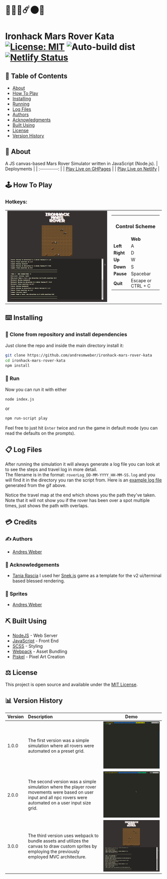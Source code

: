 # 🌌🚀🤖☄️🌑🌌 

# Ironhack Mars Rover Kata [![License: MIT](https://img.shields.io/badge/License-MIT-blue.svg)](https://opensource.org/licenses/MIT) ![Auto-build dist](https://github.com/AndresMWeber/ironhack-mars-rover-kata/workflows/Auto-build%20dist/badge.svg) [![Netlify Status](https://api.netlify.com/api/v1/badges/ddf947f8-202e-4b57-a02b-c95fbc0cc416/deploy-status)](https://app.netlify.com/sites/mars-rover-kata/deploys)


## 📝 Table of Contents

- [About](#about)
- [How To Play](#howto)
- [Installing](#installing)
- [Running](#running)
- [Log Files](#log_files)
- [Authors](#authors)
- [Acknowledgments](#acknowledgements)
- [Built Using](#built_using)
- [License](#license)
- [Version History](#history)

## 🧐 About <a name = "about"></a>

A JS canvas-based Mars Rover Simulator written in JavaScript (Node.js).
| Deployments |
| :---------: |
| [Play Live on GHPages](https://andresmweber.github.io/ironhack-mars-rover-kata/) |
| [Play Live on Netlify](https://mars-rover-kata.netlify.app/) |

## 🕹️ How To Play  <a name = "howto"></a>
### Hotkeys:

<div align="center">
    <table>
        <tr width="100%">
          <td>
              <img src="media/demo_v3.gif" alt="Mars Rover Demo Gif" />
          </td>
          <td valign="top">
            <table >
                  <tr>
                      <td align="center" colspan="3"><h3>Control Scheme</h3></td>
                  </tr>
                  <tr>
                      <td></td>
                      <td><b>Web</b></td>
                  </tr>
                  <tr>
                      <td><b>Left</b></td>
                      <td>A</td>
                  </tr>
                  <tr>
                      <td><b>Right</b></td>
                      <td>D</td>
                  </tr>
                  <tr>
                      <td><b>Up</b></td>
                      <td>W</td>
                  </tr>
                  <tr>
                      <td><b>Down</b></td>
                      <td>S</td>
                  </tr>
                  <tr>
                      <td><b>Pause</b></td>
                      <td>Spacebar</td>
                  </tr>
                  <tr>
                      <td><b>Quit</b></td>
                      <td>Escape or CTRL + C</td>
                  </tr>
              </table>
          </td>
        </tr>
    </table>
</div>

## ⌨️ Installing <a name = "installing"></a>

### 🚀 Clone from repository and install dependencies

Just clone the repo and inside the main directory install it:

```bash
git clone https://github.com/andresmweber/ironhack-mars-rover-kata
cd ironhack-mars-rover-kata
npm install
```
### 🏃 Run <a name = "running"></a>

Now you can run it with either
```bash
node index.js
```
or
```bash
npm run-script play
```
Feel free to just hit `Enter` twice and run the game in default mode (you can read the defaults on the prompts).

## 📋 Log Files <a name = "log_files"></a>

After running the simulation it will always generate a log file you can look at to see the steps and travel log in more detail.  
The filename is in the format: ```roverLog_DD-MM-YYYY_HH-MM-SS.log``` and you will find it in the directory you ran the script from.
Here is an [example log file](media/sample_log_file.log) generated from the gif above.

Notice the travel map at the end which shows you the path they've taken.  Note that it will not show you if the rover has been over a spot multiple times, just shows the path with overlaps.

## 💳 Credits
### ✍️ Authors <a name = "authors"></a>
- [Andres Weber](https://www.github.com/andresmweber)

### 🎉 Acknowledgements <a name = "acknowledgements"></a>
- [Tania Rascia](https://github.com/taniarascia) I used her [Snek.js](https://github.com/taniarascia/snek/) game as a template for the v2 ui/terminal based blessed rendering.

### 👾 Sprites
- [Andres Weber](https://www.piskelapp.com/user/5716277421670400/public)

## ⛏️ Built Using <a name = "built_using"></a>

- [NodeJS](https://www.nodejs.org/) - Web Server
- [JavaScript](https://www.javascript.com/) - Front End
- [SCSS](https://sass-lang.com/) - Styling
- [Webpack](https://webpack.js.org/) - Asset Bundling
- [Piskel](https://www.piskelapp.com/) - Pixel Art Creation

## ⚖ License <a name = "license"></a>
This project is open source and available under the [MIT License](LICENSE).

## 📊 Version History <a name = "history"></a>

| Version | Description | Demo |
| :------ | :---------- | :--: |
| 1.0.0 | The first version was a simple simulation where all rovers were automated on a preset grid. | ![demo1.gif](media/demo_v1.gif) |
| 2.0.0 | The second version was a simple simulation where the player rover movements were based on user input and all npc rovers were automated on a user input size grid. | ![demo1.gif](media/demo_v2.gif) |
| 3.0.0 | The third version uses webpack to bundle assets and utilizes the canvas to draw custom sprites by employing the previously employed MVC architecture. | ![demo2.gif](media/demo_v3.gif) |
